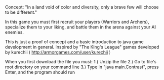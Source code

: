 Concept: "In a land void of color and diversity, only a brave few will choose to be different."

In this game you must first recruit your players (Warriors and Archers), specialize them to your liking, and battle them 
in the arena against your AI enemies. 

This is just a proof of concept and a basic introduction to java game development in general.
Inspired by "The King's League" games developed by kurechii ( http://armorgames.com/user/kurechii )

When you first download the file you must:
  1.) Unzip the file
  2.) Go to file's root directory on your command line
  3.) Type in "java main.Contrast", press Enter, and the program should run
